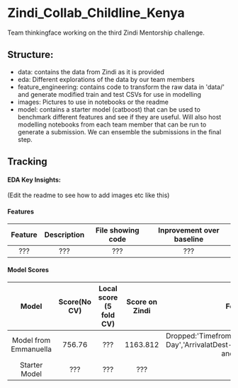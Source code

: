 # Zindi_Collab_Childline_Kenya
Team thinkingface working on the third Zindi Mentorship challenge.

## Structure:

- data: contains the data from Zindi as it is provided
- eda: Different explorations of the data by our team members
- feature_engineering: contains code to transform the raw data in 'data/' and generate modified train and test CSVs for use in modelling
- images: Pictures to use in notebooks or the readme
- model: contains a starter model (catboost) that can be used to benchmark different features and see if they are useful. Will also host modelling notebooks from each team member that can be run to generate a submission. We can ensemble the submissions in the final step.

## Tracking

#### EDA Key Insights:


(Edit the readme to see how to add images etc like this)

#### Features

| Feature | Description | File showing code | Inprovement over baseline |
| :---:   | :----: | :-: | :-: |
|??? | ??? | ??? | ???|


#### Model Scores

|  Model | Score(No CV)| Local score (5 fold CV) | Score on Zindi| Features Used |
| :---:   | :----:      | :----: |:--: | :----------------------------------: |
|Model from Emmanuella | 756.76 | ??? | 1163.812 | Dropped:'TimefromPickuptoArrival','ArrivalatDest-Day','ArrivalatDest-Weekday','ArrivalatDest-Time' and'Precipitation' |
|Starter Model | ??? | ???   | ??? | ??? | ???| List of usefule features |
